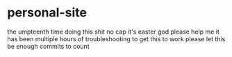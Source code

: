 # personal-site
the umpteenth time doing this shit
no cap it's easter god please help me
it has been multiple hours of troubleshooting to get this to work
please let this be enough commits to count